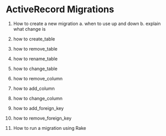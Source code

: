 # ActiveRecord Migrations

1. How to create a new migration
    a. when to use up and down
    b. explain what change is
2. how to create_table
3. how to remove_table
4. how to rename_table
5. how to change_table
6. how to remove_column
7. how to add_column
8. how to change_column
9. how to add_foreign_key
10. how to remove_foreign_key

11. How to run a migration using Rake
